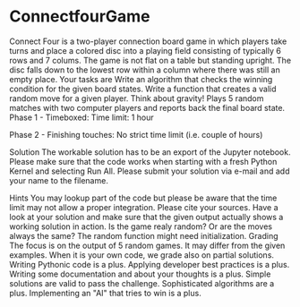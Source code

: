 # ConnectfourGame
Connect Four is a two-player connection board game in which players take turns and place a colored disc into a playing field consisting of typically 6 rows and 7 colums. The game is not flat on a table but standing upright. The disc falls down to the lowest row within a column where there was still an empty place.
Your tasks are
Write an algorithm that checks the winning condition for the given board states.
Write a function that creates a valid random move for a given player. Think about gravity!
Plays 5 random matches with two computer players and reports back the final board state.
Phase 1 - Timeboxed: Time limit: 1 hour

Phase 2 - Finishing touches: No strict time limit (i.e. couple of hours)

Solution
The workable solution has to be an export of the Jupyter notebook. Please make sure that the code works when starting with a fresh Python Kernel and selecting Run All. Please submit your solution via e-mail and add your name to the filename.

Hints
You may lookup part of the code but please be aware that the time limit may not allow a proper integration. Please cite your sources.
Have a look at your solution and make sure that the given output actually shows a working solution in action.
Is the game realy random? Or are the moves always the same? The random function might need initialization.
Grading
The focus is on the output of 5 random games. It may differ from the given examples.
When it is your own code, we grade also on partial solutions.
Writing Pythonic code is a plus.
Applying developer best practices is a plus.
Writing some documentation and about your thoughts is a plus.
Simple solutions are valid to pass the challenge.
Sophisticated algorithms are a plus.
Implementing an "AI" that tries to win is a plus.
